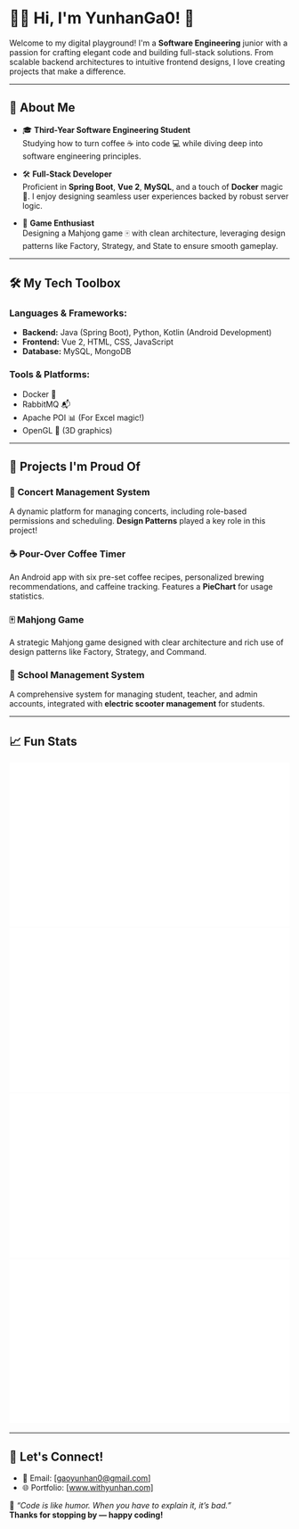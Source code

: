 # 👨‍💻 Hi, I'm YunhanGa0! 👋

Welcome to my digital playground! I'm a **Software Engineering** junior with a passion for crafting elegant code and building full-stack solutions. From scalable backend architectures to intuitive frontend designs, I love creating projects that make a difference.

---

## 🌟 About Me

- 🎓 **Third-Year Software Engineering Student**  
  Studying how to turn coffee ☕ into code 💻 while diving deep into software engineering principles.  

- 🛠️ **Full-Stack Developer**  
  Proficient in **Spring Boot**, **Vue 2**, **MySQL**, and a touch of **Docker** magic 🐳. I enjoy designing seamless user experiences backed by robust server logic.  

- 🎲 **Game Enthusiast**  
  Designing a Mahjong game 🀄 with clean architecture, leveraging design patterns like Factory, Strategy, and State to ensure smooth gameplay.

---

## 🛠️ My Tech Toolbox

### Languages & Frameworks:
- **Backend:** Java (Spring Boot), Python, Kotlin (Android Development)
- **Frontend:** Vue 2, HTML, CSS, JavaScript  
- **Database:** MySQL, MongoDB  

### Tools & Platforms:
- Docker 🐳  
- RabbitMQ 📬  
- Apache POI 📊 (For Excel magic!)  
- OpenGL 🌌 (3D graphics)  

---

## 🚀 Projects I'm Proud Of

### 🎵 **Concert Management System**
A dynamic platform for managing concerts, including role-based permissions and scheduling. **Design Patterns** played a key role in this project!  

### ☕ **Pour-Over Coffee Timer**
An Android app with six pre-set coffee recipes, personalized brewing recommendations, and caffeine tracking. Features a **PieChart** for usage statistics.

### 🀄 **Mahjong Game**
A strategic Mahjong game designed with clear architecture and rich use of design patterns like Factory, Strategy, and Command.

### 🏫 **School Management System**
A comprehensive system for managing student, teacher, and admin accounts, integrated with **electric scooter management** for students.

---

## 📈 Fun Stats
 ![](https://raw.githubusercontent.com/YunhanGa0/github-stats/master/generated/overview.svg#gh-dark-mode-only)
![](https://raw.githubusercontent.com/YunhanGa0/github-stats/master/generated/overview.svg#gh-light-mode-only)  ![](https://raw.githubusercontent.com/YunhanGa0/github-stats/master/generated/languages.svg#gh-dark-mode-only)
![](https://raw.githubusercontent.com/YunhanGa0/github-stats/master/generated/languages.svg#gh-light-mode-only) 

---

## 🎯 Let's Connect!

- 💌 Email: [gaoyunhan0@gmail.com]  
- 🌐 Portfolio: [www.withyunhan.com]   

🌟 *“Code is like humor. When you have to explain it, it’s bad.”*  
**Thanks for stopping by — happy coding!**


<!---
YunhanGa0/YunhanGa0 is a ✨ special ✨ repository because its `README.md` (this file) appears on your GitHub profile.
You can click the Preview link to take a look at your changes.
--->

